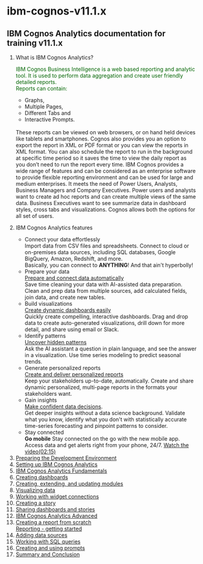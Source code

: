 <!DOCTYPE html>
<html>
<head>
</head>
<body>
<!------------------------------------------------------------------------------------------------>
<!---------------------------------- title: IBM Cognos v11.1.x ----------------------------------->
<!------------------------------------------------------------------------------------------------>
<div class="myDiv">
<h1>ibm-cognos-v11.1.x</h1>
<h2>IBM Cognos Analytics documentation for training v11.1.x</h2>
<ol>
  <li>What is IBM Cognos Analytics?</li>
  <p style="color:darkgreen;">
    IBM Cognos Business Intelligence is a web based reporting and analytic tool. It is used to perform data aggregation and create user friendly detailed reports.<br> Reports can contain:
  <ul><li>Graphs,</li> 
    <li>Multiple Pages,</li>
    <li>Different Tabs and</li>
    <li>Interactive Prompts.</li>
  </ul><br>
These reports can be viewed on web browsers, or on hand held devices like tablets and smartphones.
Cognos also provides you an option to export the report in XML or PDF format or you can view the reports in XML format. You can also schedule the report to run in the background at specific time period so it saves the time to view the daily report as you don’t need to run the report every time.
IBM Cognos provides a wide range of features and can be considered as an enterprise software to provide flexible reporting environment and can be used for large and medium enterprises. It meets the need of Power Users, Analysts, Business Managers and Company Executives. Power users and analysts want to create ad hoc reports and can create multiple views of the same data. Business Executives want to see summarize data in dashboard styles, cross tabs and visualizations. Cognos allows both the options for all set of users.
</p>
<li>IBM Cognos Analytics features</li>
<ul>
  <li>Connect your data effortlessly<br>
Import data from CSV files and spreadsheets. Connect to cloud or on-premises data sources, including SQL databases, Google BigQuery, Amazon, Redshift, and more.  <br>
Basically, you can connect to <b>ANYTHING</b>! And that ain't hyperbolly!</li>
<li>Prepare your data<br>
  <a href="https://mediacenter.ibm.com/id/1_f7lecy4h">Prepare and connect data automatically</a><br>
Save time cleaning your data with AI-assisted data preparation.<br>
  Clean and prep data from multiple sources, add calculated fields, join data, and create new tables.</li>
<li>Build visualizations<br>
  <a href="https://mediacenter.ibm.com/id/1_jwnm7ajw">Create dynamic dashboards easily</a><br>
Quickly create compelling, interactive dashboards. Drag and drop data to create auto-generated visualizations, drill down for more detail, and share using email or Slack.</li>
  <li>
Identify patterns<br>
    <a href="https://mediacenter.ibm.com/id/1_n66rv63n">Uncover hidden patterns</a><br>
Ask the AI assistant a question in plain language, and see the answer in a visualization. Use time series modeling to predict seasonal trends.</li>
  <li>Generate personalized reports<br>
    <a href="https://mediacenter.ibm.com/id/1_1jq2djsj">Create and deliver personalized reports</a><br>
Keep your stakeholders up-to-date, automatically. Create and share dynamic personalized, multi-page reports in the formats your stakeholders want.</li>
  <li>Gain insights<br>
    <a href="https://mediacenter.ibm.com/id/1_9937nhbc">Make confident data decisions</a>.<br>
Get deeper insights without a data science background. Validate what you know, identify what you don't with statistically accurate time-series forecasting and pinpoint patterns to consider. </li>
  <li>Stay connected<br>
    <b>Go mobile</b>
Stay connected on the go with the new mobile app. Access data and get alerts right from your phone, 24/7.  <a href="https://mediacenter.ibm.com/id/1_fkz9wn5s">Watch the video(02:15)</li>
  </ul>
  
<li>Preparing the Development Environment</li>

<li>Setting up IBM Cognos Analytics</li>

<li>IBM Cognos Analytics Fundamentals</li>

<li>Creating dashboards</li>

<li>Creating, extending, and updating modules</li>

<li>Visualizing data</li>

<li>Working with widget connections</li>

<li>Creating a story</li>

<li>Sharing dashboards and stories</li>

<li>IBM Cognos Analytics Advanced</li>

<li>Creating a report from scratch<br>
<a href="https://www.ibm.com/docs/en/cognos-analytics/11.0.0?topic=reporting-getting-started-in-cognos-analytics#understand_rs">Reporting - getting started</li>

<li>Adding data sources</li>

<li>Working with SQL queries</li>

<li>Creating and using prompts</li>
<li>Summary and Conclusion</li>
</ol>
</div>
</h3>
  </body>
  </html>
 
